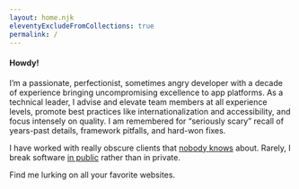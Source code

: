 ```yaml
---
layout: home.njk
eleventyExcludeFromCollections: true
permalink: /
---
```


#### Howdy!

I’m a passionate, perfectionist, sometimes angry developer with a decade of experience bringing uncompromising excellence to app platforms.
As a technical leader, I advise and elevate team members at all experience levels, promote best practices like internationalization and accessibility, and focus intensely on quality.
I am remembered for “seriously scary” recall of years-past details, framework pitfalls, and hard-won fixes.

I have worked with really obscure clients that [nobody knows](https://www.apple.com) about.
Rarely, I break software [in public](https://github.com/zwaldowski) rather than in private.

Find me lurking on all your favorite websites.
